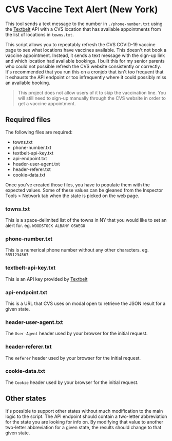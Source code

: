 # CVS Vaccine Text Alert (New York)

This tool sends a text message to the number in `./phone-number.txt` using the
[Textbelt][txtblt] API with a CVS location that has available appointments from
the list of locations in `towns.txt`.

This script allows you to repeatably refresh the CVS COVID-19 vaccine page to
see what locations have vaccines available. This doesn't not book a vaccine
appointment. Instead, it sends a text message with the sign-up link and which
location had available bookings. I built this for my senior parents who could
not possible refresh the CVS website consistently or correctly. It's recommended
that you run this on a cronjob that isn't too frequent that it exhausts the API
endpoint or too infrequently where it could possibly miss an available booking.

> This project does not allow users of it to skip the vaccination line. You will
> still need to sign-up manually through the CVS website in order to get a vaccine
> appointment.

## Required files

The following files are required:

- towns.txt
- phone-number.txt
- textbelt-api-key.txt
- api-endpoint.txt
- header-user-agent.txt
- header-referer.txt
- cookie-data.txt

Once you've created those files, you have to populate them with the expected
values. Some of these values can be gleaned from the Inspector Tools > Network
tab when the state is picked on the web page.

### towns.txt

This is a space-delimited list of the towns in NY that you would like to set an
alert for. eg. `WOODSTOCK ALBANY OSWEGO`

### phone-number.txt

This is a numerical phone number without any other characters. eg. `5551234567`

### textbelt-api-key.txt

This is an API key provided by [Textbelt][txtblt]

### api-endpoint.txt

This is a URL that CVS uses on modal open to retrieve the JSON result for a
given state.

### header-user-agent.txt

The `User-Agent` header used by your browser for the initial request.

### header-referer.txt

The `Referer` header used by your browser for the initial request.

### cookie-data.txt

The `Cookie` header used by your browser for the initial request.

[txtblt]: https://textbelt.com "Send and receive SMS with a clean, simple API"

## Other states

It's possible to support other states without much modification to the main
logic to the script. The API endpoint should contain a two-letter abbreviation
for the state you are looking for info on. By modifying that value to another
two-letter abbreviation for a given state, the results should change to that
given state.

